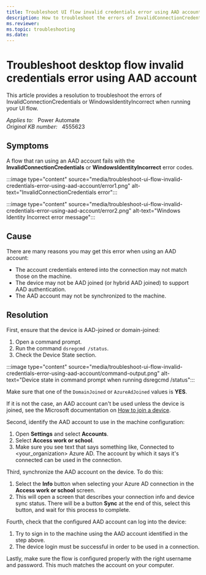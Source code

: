 ```yaml
---
title: Troubleshoot UI flow invalid credentials error using AAD account
description: How to troubleshoot the errors of InvalidConnectionCredentials or WindowsIdentityIncorrect when running your UI flow.
ms.reviewer:  
ms.topic: troubleshooting
ms.date: 
---
```

# Troubleshoot desktop flow invalid credentials error using AAD account

This article provides a resolution to troubleshoot the errors of InvalidConnectionCredentials or WindowsIdentityIncorrect when running your UI flow.

_Applies to:_ &nbsp; Power Automate  
_Original KB number:_ &nbsp; 4555623

## Symptoms

A flow that ran using an AAD account fails with the **InvalidConnectionCredentials** or **WindowsIdentityIncorrect** error codes.

:::image type="content" source="media/troubleshoot-ui-flow-invalid-credentials-error-using-aad-account/error1.png" alt-text="InvalidConnectionCredentials error":::

:::image type="content" source="media/troubleshoot-ui-flow-invalid-credentials-error-using-aad-account/error2.png" alt-text="Windows Identity Incorrect error message":::

## Cause

There are many reasons you may get this error when using an AAD account:

- The account credentials entered into the connection may not match those on the machine.
- The device may not be AAD joined (or hybrid AAD joined) to support AAD authentication.
- The AAD account may not be synchronized to the machine.

## Resolution

First, ensure that the device is AAD-joined or domain-joined:

1. Open a command prompt.
2. Run the command `dsregcmd /status`.
3. Check the Device State section.

:::image type="content" source="media/troubleshoot-ui-flow-invalid-credentials-error-using-aad-account/command-output.png" alt-text="Device state in command prompt when running dsregcmd /status":::

Make sure that one of the `DomainJoined` or `AzureAdJoined` values is **YES**.

If it is not the case, an AAD account can't be used unless the device is joined, see the Microsoft documentation on [How to join a device](/azure/active-directory/user-help/user-help-join-device-on-network#to-join-an-already-configured-windows-10-device).

Second, identify the AAD account to use in the machine configuration:

1. Open **Settings** and select **Accounts**.
2. Select **Access work or school**.
3. Make sure you see text that says something like, Connected to <your_organization> Azure AD. The account by which it says it's connected can be used in the connection.

Third, synchronize the AAD account on the device. To do this:

1. Select the **Info** button when selecting your Azure AD connection in the **Access work or school** screen.
2. This will open a screen that describes your connection info and device sync status. There will be a button **Sync** at the end of this, select this button, and wait for this process to complete.

Fourth, check that the configured AAD account can log into the device:

1. Try to sign in to the machine using the AAD account identified in the step above.
2. The device login must be successful in order to be used in a connection.

Lastly, make sure the flow is configured properly with the right username and password. This much matches the account on your computer.

